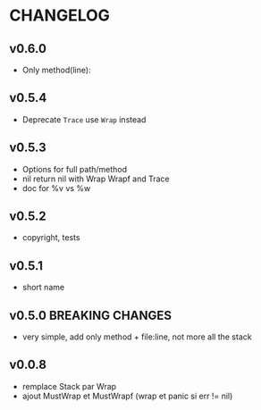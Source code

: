 # CHANGELOG

## v0.6.0
- Only method(line):

## v0.5.4
- Deprecate `Trace` use `Wrap` instead

## v0.5.3
- Options for full path/method
- nil return nil with Wrap Wrapf and Trace
- doc for %v vs %w

## v0.5.2
- copyright, tests

## v0.5.1
- short name

## v0.5.0 BREAKING CHANGES
- very simple, add only method + file:line, not more all the stack

## v0.0.8
- remplace Stack par Wrap
- ajout MustWrap et MustWrapf (wrap et panic si err != nil)
